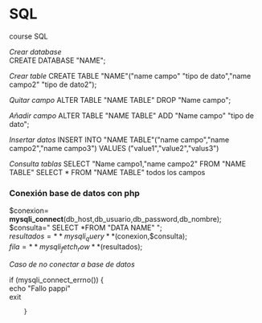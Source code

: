 # SQL
course SQL

*Crear database*  
CREATE DATABASE "NAME";  

*Crear table* 
CREATE TABLE "NAME"("name campo" "tipo de dato","name campo2" "tipo de dato2");  

*Quitar campo*
ALTER TABLE "NAME TABLE" DROP "Name campo";  

*Añadir campo* 
ALTER TABLE "NAME TABLE" ADD "Name campo" "tipo de dato";  

*Insertar datos*
INSERT INTO "NAME TABLE"("name campo","name campo2","name campo3") VALUES ("value1","value2","valus3")  

*Consulta tablas*
SELECT "Name campo1,"name campo2" FROM "NAME TABLE"
SELECT * FROM "NAME TABLE"  todos los campos  

### Conexión base de datos con php  

$conexion= **mysqli_connect**(db_host,db_usuario,db_password,db_nombre);  
$consulta=" SELECT *FROM "DATA NAME" ";  
$resultados=**mysqli_query**($conexion,$consulta);  
$fila = **mysqli_fetch_row**($resultados);

*Caso de no conectar a base de datos*

if (mysqli_connect_errno())  {  
		echo "Fallo pappi"  
	exit  
		
		}  


